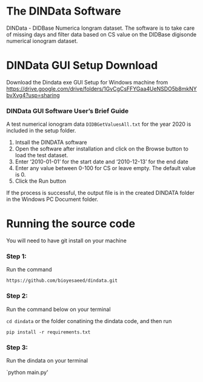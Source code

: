 # The DINData Software

DINData - DIDBase Numerica Iongram dataset. 
The software is to take care of missing days and filter data based on CS value on the DIDBase digisonde numerical ionogram dataset.

# DINData GUI Setup Download

Download the Dindata exe GUI Setup for Windows machine from
https://drive.google.com/drive/folders/1GvCgCsFFYGaa4UeNSDO5b8mkNYbvXvg4?usp=sharing


### DINData GUI Software User’s Brief Guide

A test numerical ionogram data `DIDBGetValuesAll.txt` for the year 2020 is included in the setup folder.

1. Intsall the DINDATA software
2. Open the software after installation and click on the Browse button to load the test dataset.
3. Enter ‘2010-01-01’ for the start date and ‘2010-12-13’ for the end date
4. Enter any value between 0-100 for CS or leave empty. The default value is 0.
5. Click the Run button

If the process is successful, the output file is in the created DINDATA folder in the Windows PC Document folder.


# Running the source code

You will need to have git install on your machine

### Step 1:

Run the command 

`https://github.com/bioyesaeed/dindata.git`

### Step 2:

Run the command below on your terminal

`cd dindata` or the folder conatining the dindata code, and then run

 `pip install -r requirements.txt`

### Step 3:

Run the dindata on your terminal

`python main.py'


